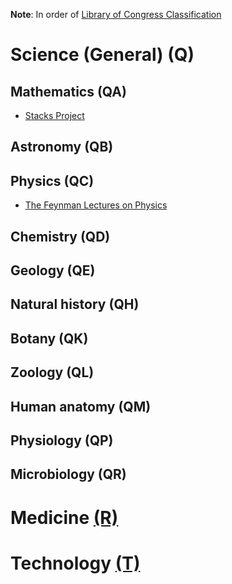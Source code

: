 **Note**: In order of [Library of Congress Classification](http://www.loc.gov/catdir/cpso/lcco/)

# Science (General) (Q)
## Mathematics (QA)
* [Stacks Project](http://stacks.math.columbia.edu/)

## Astronomy (QB)

## Physics (QC)
* [The Feynman Lectures on Physics](http://feynmanlectures.caltech.edu/)

## Chemistry (QD)

## Geology (QE)

## Natural history (QH)

## Botany (QK)

## Zoology (QL)

## Human anatomy (QM)

## Physiology (QP)

## Microbiology (QR)

# Medicine [(R)](http://www.loc.gov/aba/cataloging/classification/lcco/lcco_r.pdf)

# Technology [(T)](http://www.loc.gov/aba/cataloging/classification/lcco/lcco_t.pdf)
